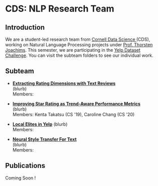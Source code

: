 # CDS: NLP Research Team

## Introduction
We are a student-led research team from [Cornell Data Science ](https://datascience.engineering.cornell.edu/index.html)(CDS), working on Natural Language Processing projects under [Prof. Thorsten Joachims](http://www.cs.cornell.edu/people/tj/). This semester, we are participating in the [Yelp Dataset Challenge](https://www.yelp.com/dataset/challenge). You can visit the subteam folders to see our individual work.

## Subteam

* [**Extracting Rating Dimensions with Text Reviews**](/latent_variable)  
   (blurb)  
   Members:  

* [**Improving Star Rating as Trend-Aware Performance Metrics**](/topic_over_time)   
  (blurb)  
  Members: Kenta Takatsu (CS '19), Caroline Chang (CS '20)

* [**Local Elites in Yelp**](/local-elites)
  (blurb)  
  Members:  

* [**Neural Style Transfer For Text**](/dl-style-transfer)   
  (blurb)  
  Members:

## Publications

Coming Soon !
